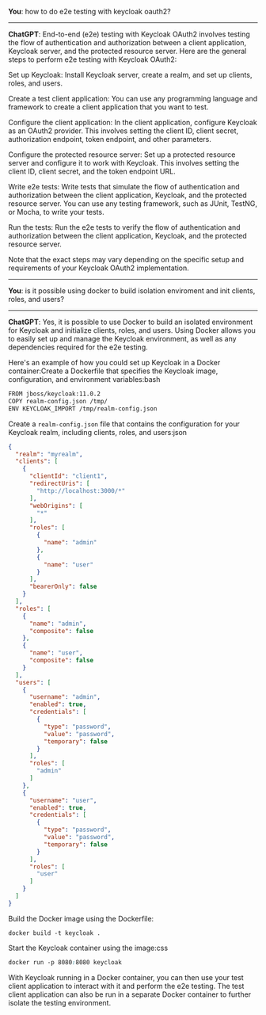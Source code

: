 **You**: how to do e2e testing with keycloak oauth2?

--------
**ChatGPT**: End-to-end (e2e) testing with Keycloak OAuth2 involves testing the flow of authentication and authorization between a client application, Keycloak server, and the protected resource server. Here are the general steps to perform e2e testing with Keycloak OAuth2:

Set up Keycloak: Install Keycloak server, create a realm, and set up clients, roles, and users.

Create a test client application: You can use any programming language and framework to create a client application that you want to test.

Configure the client application: In the client application, configure Keycloak as an OAuth2 provider. This involves setting the client ID, client secret, authorization endpoint, token endpoint, and other parameters.

Configure the protected resource server: Set up a protected resource server and configure it to work with Keycloak. This involves setting the client ID, client secret, and the token endpoint URL.

Write e2e tests: Write tests that simulate the flow of authentication and authorization between the client application, Keycloak, and the protected resource server. You can use any testing framework, such as JUnit, TestNG, or Mocha, to write your tests.

Run the tests: Run the e2e tests to verify the flow of authentication and authorization between the client application, Keycloak, and the protected resource server.

Note that the exact steps may vary depending on the specific setup and requirements of your Keycloak OAuth2 implementation.

--------
**You**: is it possible using docker to build isolation enviroment and init clients, roles, and users?

--------
**ChatGPT**: Yes, it is possible to use Docker to build an isolated environment for Keycloak and initialize clients, roles, and users. Using Docker allows you to easily set up and manage the Keycloak environment, as well as any dependencies required for the e2e testing.

Here's an example of how you could set up Keycloak in a Docker container:Create a Dockerfile that specifies the Keycloak image, configuration, and environment variables:bash
```bash
FROM jboss/keycloak:11.0.2
COPY realm-config.json /tmp/
ENV KEYCLOAK_IMPORT /tmp/realm-config.json
```
Create a ```realm-config.json``` file that contains the configuration for your Keycloak realm, including clients, roles, and users:json
```json
{
  "realm": "myrealm",
  "clients": [
    {
      "clientId": "client1",
      "redirectUris": [
        "http://localhost:3000/*"
      ],
      "webOrigins": [
        "*"
      ],
      "roles": [
        {
          "name": "admin"
        },
        {
          "name": "user"
        }
      ],
      "bearerOnly": false
    }
  ],
  "roles": [
    {
      "name": "admin",
      "composite": false
    },
    {
      "name": "user",
      "composite": false
    }
  ],
  "users": [
    {
      "username": "admin",
      "enabled": true,
      "credentials": [
        {
          "type": "password",
          "value": "password",
          "temporary": false
        }
      ],
      "roles": [
        "admin"
      ]
    },
    {
      "username": "user",
      "enabled": true,
      "credentials": [
        {
          "type": "password",
          "value": "password",
          "temporary": false
        }
      ],
      "roles": [
        "user"
      ]
    }
  ]
}
```
Build the Docker image using the Dockerfile:
```
docker build -t keycloak .
```
Start the Keycloak container using the image:css
```css
docker run -p 8080:8080 keycloak
```

With Keycloak running in a Docker container, you can then use your test client application to interact with it and perform the e2e testing. The test client application can also be run in a separate Docker container to further isolate the testing environment.

